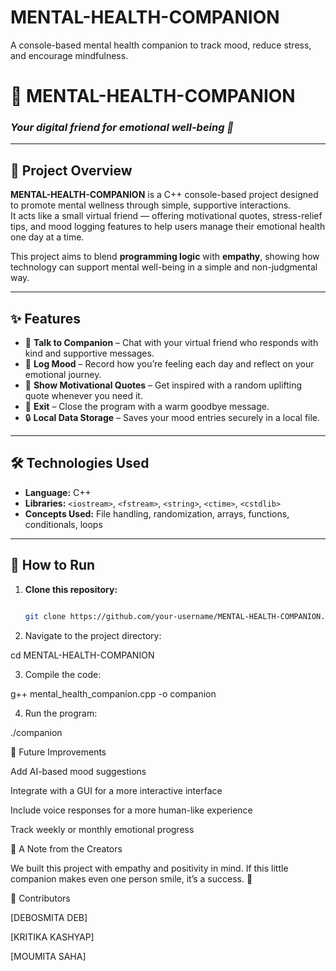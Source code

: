 # MENTAL-HEALTH-COMPANION
A console-based mental health companion to track mood, reduce stress, and encourage mindfulness.
# 🌿 MENTAL-HEALTH-COMPANION
### *Your digital friend for emotional well-being 💚*

---

## 🧠 Project Overview
**MENTAL-HEALTH-COMPANION** is a C++ console-based project designed to promote mental wellness through simple, supportive interactions.  
It acts like a small virtual friend — offering motivational quotes, stress-relief tips, and mood logging features to help users manage their emotional health one day at a time.

This project aims to blend **programming logic** with **empathy**, showing how technology can support mental well-being in a simple and non-judgmental way.

---

## ✨ Features
- 💬 **Talk to Companion** – Chat with your virtual friend who responds with kind and supportive messages.  
- 📝 **Log Mood** – Record how you’re feeling each day and reflect on your emotional journey.  
- 🌈 **Show Motivational Quotes** – Get inspired with a random uplifting quote whenever you need it.  
- 🚪 **Exit** – Close the program with a warm goodbye message.  
- 🔒 **Local Data Storage** – Saves your mood entries securely in a local file.

---

## 🛠️ Technologies Used
- **Language:** C++  
- **Libraries:** `<iostream>`, `<fstream>`, `<string>`, `<ctime>`, `<cstdlib>`  
- **Concepts Used:** File handling, randomization, arrays, functions, conditionals, loops  

---

## 🚀 How to Run
1. **Clone this repository:**
   ```bash
   
   git clone https://github.com/your-username/MENTAL-HEALTH-COMPANION.git
2. Navigate to the project directory: 

cd MENTAL-HEALTH-COMPANION

3. Compile the code:

g++ mental_health_companion.cpp -o companion

4. Run the program:
 
./companion

🎯 Future Improvements

Add AI-based mood suggestions

Integrate with a GUI for a more interactive interface

Include voice responses for a more human-like experience

Track weekly or monthly emotional progress

💬 A Note from the Creators

We built this project with empathy and positivity in mind.
If this little companion makes even one person smile, it’s a success. 🌻

🧩 Contributors

[DEBOSMITA DEB]

[KRITIKA KASHYAP]

[MOUMITA SAHA]
